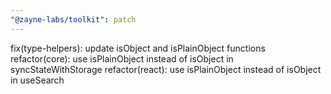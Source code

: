 ```yaml
---
"@zayne-labs/toolkit": patch
---
```


fix(type-helpers): update isObject and isPlainObject functions
refactor(core): use isPlainObject instead of isObject in syncStateWithStorage
refactor(react): use isPlainObject instead of isObject in useSearch

